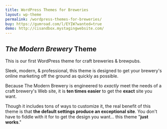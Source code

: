 ```yaml
---
title: WordPress Themes for Breweries
layout: wp-theme
permalink: /wordpress-themes-for-breweries/
buy: https://gumroad.com/l/EYIW?wanted=true
demo: http://cisandbox.mystagingwebsite.com/
---
```


## *The Modern Brewery* Theme

This is our first WordPress theme for craft breweries & brewpubs.

Sleek, modern, & professional, this theme is designed to get your brewery's online marketing off the ground as quickly as possible.

Because The Modern Brewery is engineered to *exactly* meet the needs of a craft brewery's Web site, it is **ten times easier** to get the **exact** site you want.

Though it includes tons of ways to customize it, the real benefit of this theme is that **the default settings produce an exceptional site**. You don't have to fiddle with it for to get the design you want... this theme "**just works**."
